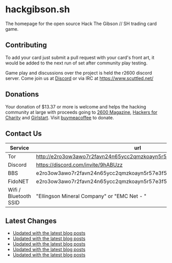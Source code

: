 # hackgibson.sh
The homepage for the open source Hack The Gibson // SH trading card game.


## Contributing

To add your card just submit a pull request with your card's front art, it would be added to the next run of set after community play testing.

Game play and discussions over the project is held the r2600 discord server. Come join us at [Discord](https://discord.com/invite/9hABUzz) or via IRC at https://www.scuttled.net/


## Donations

Your donation of $13.37 or more is welcome and helps the hacking community at large with proceeds going to [2600 Magazine](https://2600.com/), [Hackers for Charity](https://hackersforcharity.org) and [Girlstart](https://girlstart.org).  Visit [buymeacoffee](https://www.buymeacoffee.com/hackgibson.sh) to donate.


## Contact Us

Service | url
-|-
Tor | http://e2ro3ow3awo7r2favn24n65ycc2qmzkoayn5r57e3f56nvjwdcgg32ad.onion
Discord | https://discord.com/invite/9hABUzz
BBS | e2ro3ow3awo7r2favn24n65ycc2qmzkoayn5r57e3f56nvjwdcgg32ad.onion:23
FidoNET | e2ro3ow3awo7r2favn24n65ycc2qmzkoayn5r57e3f56nvjwdcgg32ad.onion:24554
Wifi / Bluetooth SSID | "Ellingson Mineral Company" or "EMC Net - <fidonet address>"

## Latest Changes
<!-- BLOG-POST-LIST:START -->
- [Updated with the latest blog posts](https://github.com/DFW2600/hackgibson.sh/commit/77a3173f6a7b7a653cdfcf9289964122656c4dc2)
- [Updated with the latest blog posts](https://github.com/DFW2600/hackgibson.sh/commit/2b686b4dee4e116c5ead5c39ab594ee5d3578dfd)
- [Updated with the latest blog posts](https://github.com/DFW2600/hackgibson.sh/commit/53cc183d5b082bb9bfe40278fb8fc8d2a6436e2a)
- [Updated with the latest blog posts](https://github.com/DFW2600/hackgibson.sh/commit/11296920ddb2ee8cbf5e53502816443a55c7be49)
- [Updated with the latest blog posts](https://github.com/DFW2600/hackgibson.sh/commit/0143976f60f465ad55abb9428bee595513ca9b92)
<!-- BLOG-POST-LIST:END -->
